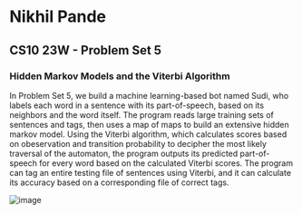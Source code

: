 # Nikhil Pande
## CS10 23W - Problem Set 5
### Hidden Markov Models and the Viterbi Algorithm
In Problem Set 5, we build a machine learning-based bot named Sudi, who labels each word in a sentence with its part-of-speech, based on its neighbors and the word itself. The program reads large training sets of sentences and tags, then uses a map of maps to build an extensive hidden markov model. Using the Viterbi algorithm, which calculates scores based on obeservation and transition probability to decipher the most likely traversal of the automaton, the program outputs its predicted part-of-speech for every word based on the calculated Viterbi scores. The program can tag an entire testing file of sentences using Viterbi, and it can calculate its accuracy based on a corresponding file of correct tags.

![image](https://user-images.githubusercontent.com/103916802/230431715-a66d0638-fa36-46c9-a519-f7d519969c44.png)
